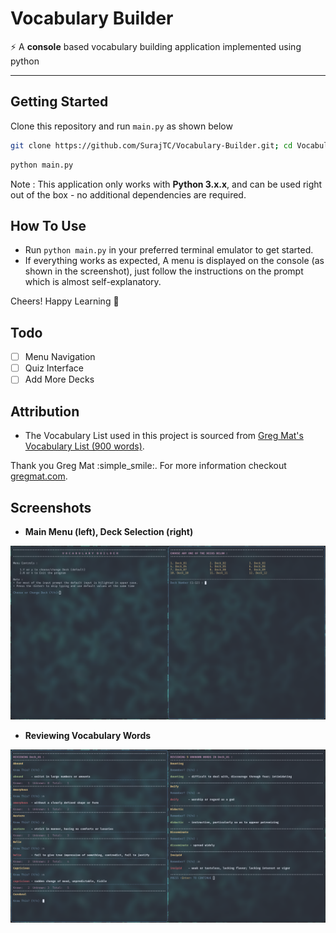 # Vocabulary Builder

:zap: A **console** based vocabulary building application implemented using python

---

## Getting Started

Clone this repository and run `main.py` as shown below

```bash
git clone https://github.com/SurajTC/Vocabulary-Builder.git; cd Vocabulary-Builder
```

```bash
python main.py
```

Note : This application only works with **Python 3.x.x**, and can be used right out of the box - no additional dependencies are required.

## How To Use

* Run `python main.py` in your preferred terminal emulator to get started.
* If everything works as expected, A menu is displayed on the console (as shown in the screenshot), just follow the instructions on the prompt which is almost self-explanatory.

Cheers! Happy Learning :tada:

## Todo

- [ ] Menu Navigation
- [ ] Quiz Interface
- [ ] Add More Decks

## Attribution

* The Vocabulary List used in this project is sourced from [Greg Mat's Vocabulary List (900 words)](https://gregmatapi.s3.amazonaws.com/media/misc/files/gregmat_wordlist.pdf).

Thank you Greg Mat :simple_smile:.
For more information checkout [gregmat.com](https://www.gregmat.com/).

## Screenshots

* **Main Menu (left), Deck Selection (right)**

![menu image](Screenshots/Screenshot_Menu.png)

* **Reviewing Vocabulary Words**

![review image](Screenshots/Screenshot_Review.png)

